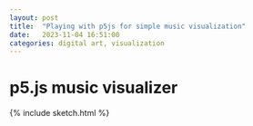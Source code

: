 ```yaml
---
layout: post
title:  "Playing with p5js for simple music visualization"
date:   2023-11-04 16:51:00
categories: digital art, visualization
---
```


# p5.js music visualizer

{% include sketch.html %}


